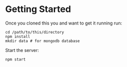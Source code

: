 # Getting Started

Once you cloned this you and want to get it running run:

	cd /path/to/this/directory
	npm install
	mkdir data # for mongodb database

Start the server:

	npm start

